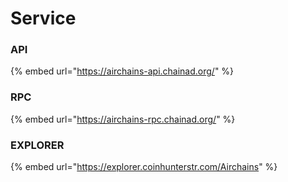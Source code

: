 # Service

### API

{% embed url="https://airchains-api.chainad.org/" %}

### RPC

{% embed url="https://airchains-rpc.chainad.org/" %}

### EXPLORER

{% embed url="https://explorer.coinhunterstr.com/Airchains" %}
